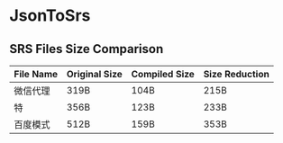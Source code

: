 # JsonToSrs
## SRS Files Size Comparison
| File Name | Original Size | Compiled Size | Size Reduction |
|-----------|---------------|---------------|----------------|
| 微信代理 | 319B | 104B | 215B |
| 特 | 356B | 123B | 233B |
| 百度模式 | 512B | 159B | 353B |
